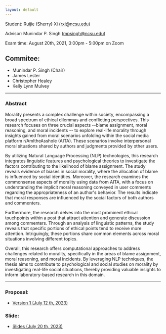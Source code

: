 ```yaml
---
layout: default
---
```


Student: Ruijie (Sherry) Xi (rxi@ncsu.edu)

Advisor: Munindar P. Singh (mpsingh@ncsu.edu)

Exam time: August 20th, 2021, 3:00pm - 5:00pm on Zoom

## Commitee:
- Munindar P. Singh (Chair)
- James Lester
- Christopher Healey
- Kelly Lynn Mulvey


<hr />

### Abstract

Morality presents a complex challenge within society, encompassing a broad spectrum of ethical dilemmas and conflicting perspectives. 
This research focuses on three crucial aspects --blame assignment, moral reasoning, and moral incidents -- to explore real-life morality through insights gained from moral scenarios unfolding within the social media platform r/AmItheAsshole (AITA). 
These scenarios involve interpersonal moral situations shared by authors and judgments provided by other users.

By utilizing Natural Language Processing (NLP) technologies, this research integrates linguistic features and psychological theories to investigate the factors contributing to the likelihood of blame assignment. 
The study reveals evidence of biases in social morality, where the allocation of blame is influenced by social identities. 
Moreover, the research examines the commonsense aspects of morality using data from AITA, with a focus on understanding the implicit moral reasoning conveyed in user comments regarding the appropriateness of an author's behavior. 
The results indicate that moral responses are influenced by the social factors of both authors and commenters.

Furthermore, the research delves into the most prominent ethical touchpoints within a post that attract attention and generate discussion among commenters. 
Through an analysis of linguistic patterns, the study reveals that specific portions of ethical points tend to receive more attention. Intriguingly, these portions share common elements across moral situations involving different topics.

Overall, this research offers computational approaches to address challenges related to morality, specifically in the areas of blame assignment, moral reasoning, and moral incidents. By leveraging NLP techniques, the thesis aims to contribute to psychological and social studies on morality by investigating real-life social situations, thereby providing valuable insights to inform laboratory-based research in this domain.

<hr />

### Proposal:
- [Version 1 (July 12 th, 2023)](./oral_proposal/first_version.pdf)

### Slide:
- [Slides (July 20 th, 2023)](./oral_proposal/slides.pdf)
